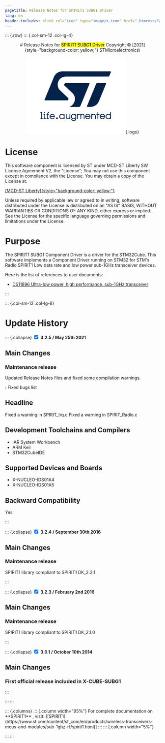 ```yaml
---
pagetitle: Release Notes for SPIRIT1 SUBG1 Driver
lang: en
header-includes: <link rel="icon" type="image/x-icon" href="_htmresc/favicon.png" />
---
```


::: {.row}
::: {.col-sm-12 .col-lg-4}

<center>
# Release Notes for <mark>SPIRIT1 SUBG1 Driver</mark>
Copyright &copy; [2021]{style="background-color: yellow;"} STMicroelectronics\
    
[![ST logo](_htmresc/st_logo_2020.png)](https://www.st.com){.logo}
</center>


# License

This software component is
licensed by ST under MCD-ST Liberty SW License Agreement V2, the "License"; You may not use this component except in compliance
with the License. You may obtain a copy of the License at:

[[MCD-ST Liberty]{style="background-color: yellow;"}](http://www.st.com/software_license_agreement_liberty_v2)

Unless required by applicable law or agreed to in writing, software distributed under the License is distributed on an "AS IS" BASIS, WITHOUT WARRANTIES OR CONDITIONS OF ANY KIND, either express or implied. See the License for the specific language governing permissions and limitations under the License.

# Purpose

The SPIRIT1 SUBG1 Component Driver is a driver for the STM32Cube. This software implements a Component Driver running on STM32 for STM's Radio SPIRIT1 Low data rate and low power sub-1GHz transceiver devices.



Here is the list of references to user documents:

- [DS11896 Ultra-low power, high performance, sub-1GHz transceiver](https://www.st.com/resource/en/datasheet/spirit1.pdf)

:::

::: {.col-sm-12 .col-lg-8}
# Update History
::: {.collapse}
<input type="checkbox" id="collapse-section1" checked aria-hidden="true">
<label for="collapse-section1" aria-hidden="true">__3.2.5 / May 25th 2021__</label>
<div>			

## Main Changes

### Maintenance release

Updated Release Notes files and fixed some compilation warnings.


: Fixed bugs list

  Headline
  ----------------------------------------------------------
  Fixed a warning in SPIRIT_Irq.c
  Fixed a warning in SPIRIT_Radio.c


## Development Toolchains and Compilers

- IAR System Workbench
- ARM Keil
- STM32CubeIDE


## Supported Devices and Boards

- X-NUCLEO-IDS01A4
- X-NUCLEO-IDS01A5

## Backward Compatibility

Yes


</div>
:::

::: {.collapse}
<input type="checkbox" id="collapse-section1" checked aria-hidden="true">
<label for="collapse-section1" aria-hidden="true">__3.2.4 / September 30th 2016__</label>
<div>			

## Main Changes

### Maintenance release

SPIRIT1 library compliant to SPIRIT1 DK_2.2.1

</div>
:::

::: {.collapse}
<input type="checkbox" id="collapse-section1" checked aria-hidden="true">
<label for="collapse-section1" aria-hidden="true">__3.2.3 / February 2nd 2016__</label>
<div>			

## Main Changes

### Maintenance release

SPIRIT1 library compliant to SPIRIT1 DK_2.1.0

</div>
:::

::: {.collapse}
<input type="checkbox" id="collapse-section1" checked aria-hidden="true">
<label for="collapse-section1" aria-hidden="true">__3.0.1 / October 10th 2014__</label>
<div>			

## Main Changes

### First official release included in X-CUBE-SUBG1

</div>
:::


:::
:::

<footer class="sticky">
::: {.columns}
::: {.column width="95%"}
For complete documentation on **SPIRIT1** ,
visit: [[SPIRIT1](https://www.st.com/content/st_com/en/products/wireless-transceivers-mcus-and-modules/sub-1ghz-rf/spirit1.html)]
:::
::: {.column width="5%"}

:::
:::
</footer>
